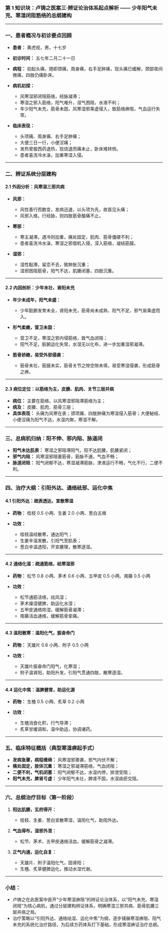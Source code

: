 ### 第 1 知识块：卢铸之医案三·辨证论治体系起点解析 —— 少年阳气未充、寒湿闭阻筋络的总纲建构

---

### **一、患者概况与初诊要点回顾**

- **患者：** 黄虎视，男，十七岁
- **初诊时间：** 五七年二月二十一日
- **病程：** 初起头痛，随即颈痛，周身痛，右手足肿痛，现头痛已缓解，颈部夜间微痛，四肢仍痛卧床。
- **病机初探：**

  - 风寒湿邪闭阻筋络，经脉凝滞；
  - 寒湿之邪入筋络，阳气难升，湿气困阻，水液不利；
  - 年少阳气未充，筋骨未固，风寒湿邪乘虚侵入，致筋络痹阻，气血运行失常。

- **临床表现：**

  - 头项痛、周身痛、右手足肿痛；
  - 大便三日一行，小便涩痛；
  - 发热曾服西药退热，现烧退而痛未止，卧床难转侧。
  - 患者喜洗冷水澡，加重寒湿入侵。

---

### **二、辨证系统分层建构**

#### **2.1 外因分析：风寒湿三邪共病**

- **风邪：**

  - 风性善行而数变，发病迅速，以头项为先，故首见头痛；
  - 风邪入络，行经脉，则四肢筋骨酸痛不止。

- **寒邪：**

  - 寒主凝滞，遇冷则加重，痛处固定，肌肉、筋骨僵硬不利；
  - 患者喜洗冷水澡，寒湿之邪借机入侵，深入筋络，凝结筋膜。

- **湿邪：**

  - 湿性黏滞，留恋不去，致肿胀沉重；
  - 湿邪困阻筋骨，阳气不达，肌腠闭塞，四肢沉重。

---

#### **2.2 内因剖析：少年未壮、肾阳未充**

- **年少未成年，阳气未盛：**

  - 少年脏腑发育未全，肾阳未充，筋骨尚未成熟，阳气不足，邪气易乘虚而入。

- **形气柔嫩，营卫未固：**

  - 营卫不足，寒湿之邪内侵筋络，致气血闭阻；
  - 阳气不足，脏腑运化失常，水湿无以化布，进一步加重湿邪凝滞。

- **筋骨娇嫩，易受外邪侵袭：**

  - 筋骨未壮，筋膜未实，筋骨关节之隙空隙未填，易受寒湿侵袭，形成筋骨之痹。

---

#### **2.3 病位定位：以筋络为主，皮腠、肌肉、关节三层并病**

- **病位：** 主要在筋络，以风寒湿邪阻滞筋络为主；
- **病及：** 皮腠、肌肉、筋骨三层；
- **具体表现：** 头痛为风寒在表；颈项痛、四肢肿痛为寒湿侵入筋骨；大便秘结、小便涩痛为阳气不达，水湿内聚，寒湿不解。

---

### **三、总病机归纳：阳不伸、邪内陷、脉道闭**

- **阳气未达肌表：** 寒湿之邪阻滞阳气，阳不达肌腠，肌腠紧闭；
- **邪气内陷：** 风寒湿邪阻塞筋骨，筋脉不通，气血不畅；
- **脉道闭阻：** 阳气闭郁不达，寒湿凝滞筋脉，津液运行不畅，气化不行，二便不利。

---

### **四、治疗大纲：引阳外达、通络祛邪、运化中焦**

#### **4.1 引阳外达：疏表透达，宣散寒湿**

- **药物：** 桂枝 0.5 小两、生姜 2.0 小两、葱白五根
- **功效：**

  - 桂枝温经散寒，通达阳气；
  - 生姜辛温发散，引阳气至肌表；
  - 葱白辛温透阳，开宣腠理，散寒逐湿。

---

#### **4.2 通络化湿：疏通筋络，祛寒湿邪**

- **药物：** 松节 0.8 小两、茅术 0.6 小两、五甲皮 0.5 小两、南藤 0.5 小两
- **功效：**

  - 松节通筋活络，祛风湿；
  - 茅术燥湿健脾，助运化水湿；
  - 五甲皮通络除湿，缓解筋骨凝滞；
  - 南藤活血通络，缓解筋骨挛痛。

---

#### **4.3 温阳散寒：温阳化气，振奋命门**

- **药物：** 天雄片 0.8 小两、附子 0.5 小两
- **功效：**

  - 天雄片振奋命门阳气，化寒湿；
  - 附子温肾阳，助阳升发，引阳气贯通四肢，散寒逐湿。

---

#### **4.4 运化中焦：温脾健胃，助运化源**

- **药物：** 生楂 0.5 小两、炙草 0.2 小两
- **功效：**

  - 生楂消食化积，行气导滞；
  - 炙草甘缓调和，温中助运，协调诸药。

---

### **五、临床特征概括（典型寒湿痹起手式）**

- **发病急骤，病程缠绵：** 风寒湿邪骤袭，邪气内伏不解；
- **痛处固定，肢体沉重：** 寒湿之邪凝滞筋络，气血闭阻；
- **二便不利，气机闭塞：** 阳气闭郁不达，水湿内停，排泄受阻；
- **阳气未充，脾肾亏虚：** 少年阳气未壮，脾肾不固，水湿痰瘀交阻。

---

### **六、总纲治疗目标（第一阶段）**

1. **阳达肌腠，玄府得开：**

   - 桂枝、生姜、葱白宣散寒湿，温阳化气，助阳外达。

2. **气血得布，湿邪外泄：**

   - 松节、茅术、五甲皮通络活血，缓解筋骨之凝滞。

3. **正气内通，运化自复：**

   - 天雄片、附子温阳化气，固肾阳；
   - 生楂、炙草健脾运化，推动水湿代谢。

---

### **小结：**

- 卢铸之在此医案中首开“少年寒湿痹阻”的辨证论治体系，以“阳气未充、寒湿闭阻”为核心病机，通过分层建构辨证体系，明确寒湿三邪共病、筋骨肌腠三层并病之局。
- 治疗策略以“引阳外达、通络祛湿、运化中焦”为纲，逐步铺展寒湿痹阻、阳气未充的系统化治疗路径，为后续方药体系打下基础，形成寒湿痹证治疗总纲。
